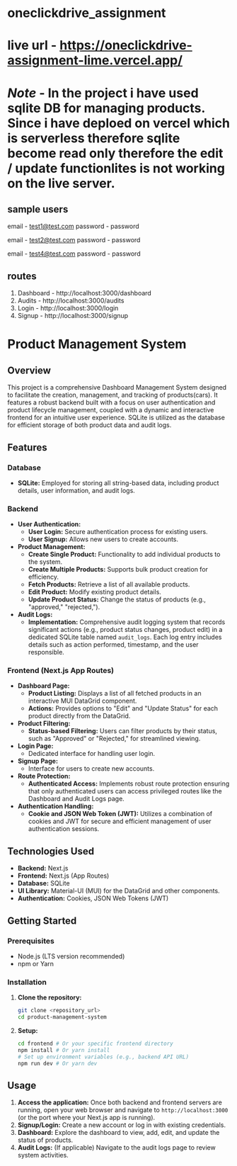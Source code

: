 # oneclickdrive_assignment
# live url - https://oneclickdrive-assignment-lime.vercel.app/
# *Note* - In the project i have used sqlite DB for managing products. Since i have deploed on vercel which is serverless therefore sqlite become read only therefore the edit / update functionlites is not working on the live server.

## sample users
email - test1@test.com
password - password

email - test2@test.com
password - password

email - test4@test.com
password - password


## routes
1) Dashboard -  http://localhost:3000/dashboard
2) Audits - http://localhost:3000/audits
3) Login - http://localhost:3000/login
4) Signup - http://localhost:3000/signup

# Product Management System

## Overview

This project is a comprehensive Dashboard Management System designed to facilitate the creation, management, and tracking of products(cars). It features a robust backend built with a focus on user authentication and product lifecycle management, coupled with a dynamic and interactive frontend for an intuitive user experience. SQLite is utilized as the database for efficient storage of both product data and audit logs.

## Features

### Database

* **SQLite:** Employed for storing all string-based data, including product details, user information, and audit logs.

### Backend

* **User Authentication:**
    * **User Login:** Secure authentication process for existing users.
    * **User Signup:** Allows new users to create accounts.
* **Product Management:**
    * **Create Single Product:** Functionality to add individual products to the system.
    * **Create Multiple Products:** Supports bulk product creation for efficiency.
    * **Fetch Products:** Retrieve a list of all available products.
    * **Edit Product:** Modify existing product details.
    * **Update Product Status:** Change the status of products (e.g., "approved," "rejected,").
* **Audit Logs:**
    * **Implementation:** Comprehensive audit logging system that records significant actions (e.g., product status changes, product edit) in a dedicated SQLite table named `audit_logs`. Each log entry includes details such as action performed, timestamp, and the user responsible.

### Frontend (Next.js App Routes)

* **Dashboard Page:**
    * **Product Listing:** Displays a list of all fetched products in an interactive MUI DataGrid component.
    * **Actions:** Provides options to "Edit" and "Update Status" for each product directly from the DataGrid.
* **Product Filtering:**
    * **Status-based Filtering:** Users can filter products by their status, such as "Approved" or "Rejected," for streamlined viewing.
* **Login Page:**
    * Dedicated interface for handling user login.
* **Signup Page:**
    * Interface for users to create new accounts.
* **Route Protection:**
    * **Authenticated Access:** Implements robust route protection ensuring that only authenticated users can access privileged routes like the Dashboard and Audit Logs page.
* **Authentication Handling:**
    * **Cookie and JSON Web Token (JWT):** Utilizes a combination of cookies and JWT for secure and efficient management of user authentication sessions.

## Technologies Used

* **Backend:** Next.js
* **Frontend:** Next.js (App Routes)
* **Database:** SQLite
* **UI Library:** Material-UI (MUI) for the DataGrid and other components.
* **Authentication:** Cookies, JSON Web Tokens (JWT)

## Getting Started

### Prerequisites

* Node.js (LTS version recommended)
* npm or Yarn

### Installation

1.  **Clone the repository:**
    ```bash
    git clone <repository_url>
    cd product-management-system
    ```

3.  **Setup:**
    ```bash
    cd frontend # Or your specific frontend directory
    npm install # Or yarn install
    # Set up environment variables (e.g., backend API URL)
    npm run dev # Or yarn dev
    ```

## Usage

1.  **Access the application:** Once both backend and frontend servers are running, open your web browser and navigate to `http://localhost:3000` (or the port where your Next.js app is running).
2.  **Signup/Login:** Create a new account or log in with existing credentials.
3.  **Dashboard:** Explore the dashboard to view, add, edit, and update the status of products.
4.  **Audit Logs:** (If applicable) Navigate to the audit logs page to review system activities.


